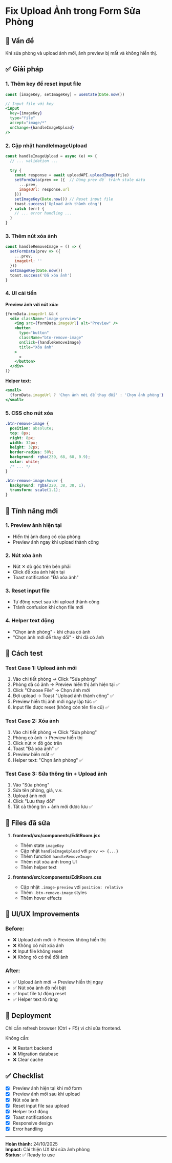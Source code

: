# Fix Upload Ảnh trong Form Sửa Phòng

## 🐛 Vấn đề
Khi sửa phòng và upload ảnh mới, ảnh preview bị mất và không hiển thị.

## ✅ Giải pháp

### 1. **Thêm key để reset input file**
```jsx
const [imageKey, setImageKey] = useState(Date.now())

// Input file với key
<input
  key={imageKey}
  type="file"
  accept="image/*"
  onChange={handleImageUpload}
/>
```

### 2. **Cập nhật handleImageUpload**
```jsx
const handleImageUpload = async (e) => {
  // ... validation ...
  
  try {
    const response = await uploadAPI.uploadImage(file)
    setFormData(prev => ({  // Dùng prev để tránh stale data
      ...prev,
      imageUrl: response.url
    }))
    setImageKey(Date.now()) // Reset input file
    toast.success('Upload ảnh thành công')
  } catch (err) {
    // ... error handling ...
  }
}
```

### 3. **Thêm nút xóa ảnh**
```jsx
const handleRemoveImage = () => {
  setFormData(prev => ({
    ...prev,
    imageUrl: ''
  }))
  setImageKey(Date.now())
  toast.success('Đã xóa ảnh')
}
```

### 4. **UI cải tiến**

**Preview ảnh với nút xóa:**
```jsx
{formData.imageUrl && (
  <div className="image-preview">
    <img src={formData.imageUrl} alt="Preview" />
    <button 
      type="button" 
      className="btn-remove-image" 
      onClick={handleRemoveImage}
      title="Xóa ảnh"
    >
      ✕
    </button>
  </div>
)}
```

**Helper text:**
```jsx
<small>
  {formData.imageUrl ? 'Chọn ảnh mới để thay đổi' : 'Chọn ảnh phòng'}
</small>
```

### 5. **CSS cho nút xóa**
```css
.btn-remove-image {
  position: absolute;
  top: 8px;
  right: 8px;
  width: 32px;
  height: 32px;
  border-radius: 50%;
  background: rgba(239, 68, 68, 0.9);
  color: white;
  /* ... */
}

.btn-remove-image:hover {
  background: rgba(220, 38, 38, 1);
  transform: scale(1.1);
}
```

## 🎯 Tính năng mới

### 1. **Preview ảnh hiện tại**
- Hiển thị ảnh đang có của phòng
- Preview ảnh ngay khi upload thành công

### 2. **Nút xóa ảnh**
- Nút ✕ đỏ góc trên bên phải
- Click để xóa ảnh hiện tại
- Toast notification "Đã xóa ảnh"

### 3. **Reset input file**
- Tự động reset sau khi upload thành công
- Tránh confusion khi chọn file mới

### 4. **Helper text động**
- "Chọn ảnh phòng" - khi chưa có ảnh
- "Chọn ảnh mới để thay đổi" - khi đã có ảnh

## 🧪 Cách test

### Test Case 1: Upload ảnh mới
1. Vào chi tiết phòng → Click "Sửa phòng"
2. Phòng đã có ảnh → Preview hiển thị ảnh hiện tại ✅
3. Click "Choose File" → Chọn ảnh mới
4. Đợi upload → Toast "Upload ảnh thành công" ✅
5. Preview hiển thị ảnh mới ngay lập tức ✅
6. Input file được reset (không còn tên file cũ) ✅

### Test Case 2: Xóa ảnh
1. Vào chi tiết phòng → Click "Sửa phòng"
2. Phòng có ảnh → Preview hiển thị
3. Click nút ✕ đỏ góc trên
4. Toast "Đã xóa ảnh" ✅
5. Preview biến mất ✅
6. Helper text: "Chọn ảnh phòng" ✅

### Test Case 3: Sửa thông tin + Upload ảnh
1. Vào "Sửa phòng"
2. Sửa tên phòng, giá, v.v.
3. Upload ảnh mới
4. Click "Lưu thay đổi"
5. Tất cả thông tin + ảnh mới được lưu ✅

## 📝 Files đã sửa

1. **frontend/src/components/EditRoom.jsx**
   - Thêm state `imageKey`
   - Cập nhật `handleImageUpload` với `prev => {...}`
   - Thêm function `handleRemoveImage`
   - Thêm nút xóa ảnh trong UI
   - Thêm helper text

2. **frontend/src/components/EditRoom.css**
   - Cập nhật `.image-preview` với `position: relative`
   - Thêm `.btn-remove-image` styles
   - Thêm hover effects

## 🎨 UI/UX Improvements

### Before:
- ❌ Upload ảnh mới → Preview không hiển thị
- ❌ Không có nút xóa ảnh
- ❌ Input file không reset
- ❌ Không rõ có thể đổi ảnh

### After:
- ✅ Upload ảnh mới → Preview hiển thị ngay
- ✅ Nút xóa ảnh đỏ nổi bật
- ✅ Input file tự động reset
- ✅ Helper text rõ ràng

## 🚀 Deployment

Chỉ cần refresh browser (Ctrl + F5) vì chỉ sửa frontend.

Không cần:
- ❌ Restart backend
- ❌ Migration database
- ❌ Clear cache

## ✅ Checklist

- [x] Preview ảnh hiện tại khi mở form
- [x] Preview ảnh mới sau khi upload
- [x] Nút xóa ảnh
- [x] Reset input file sau upload
- [x] Helper text động
- [x] Toast notifications
- [x] Responsive design
- [x] Error handling

---

**Hoàn thành:** 24/10/2025  
**Impact:** Cải thiện UX khi sửa ảnh phòng  
**Status:** ✅ Ready to use

